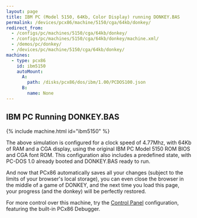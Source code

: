 ```yaml
---
layout: page
title: IBM PC (Model 5150, 64Kb, Color Display) running DONKEY.BAS
permalink: /devices/pcx86/machine/5150/cga/64kb/donkey/
redirect_from:
  - /configs/pc/machines/5150/cga/64kb/donkey/
  - /configs/pc/machines/5150/cga/64kb/donkey/machine.xml/
  - /demos/pc/donkey/
  - /devices/pc/machine/5150/cga/64kb/donkey/
machines:
  - type: pcx86
    id: ibm5150
    autoMount:
      A:
        path: /disks/pcx86/dos/ibm/1.00/PCDOS100.json
      B:
        name: None
---
```


IBM PC Running DONKEY.BAS
---

{% include machine.html id="ibm5150" %}

The above simulation is configured for a clock speed of 4.77Mhz, with 64Kb of RAM and a CGA display,
using the original IBM PC Model 5150 ROM BIOS and CGA font ROM.  This configuration also includes a
predefined state, with PC-DOS 1.0 already booted and DONKEY.BAS ready to run.

And now that PCx86 automatically saves all your changes (subject to the limits of your browser's local
storage), you can even close the browser in the middle of a game of DONKEY, and the next time you load
this page, your progress (and the donkey) will be perfectly restored.

For more control over this machine, try the [Control Panel](debugger/) configuration, featuring the
built-in PCx86 Debugger.
